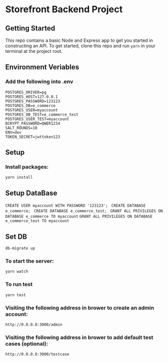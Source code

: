 # Storefront Backend Project

## Getting Started

This repo contains a basic Node and Express app to get you started in constructing an API. To get started, clone this repo and run `yarn` in your terminal at the project root.

## Environment Veriables
### Add the following into .env
```
POSTGRES_DRIVER=pg
POSTGRES_HOST=127.0.0.1
POSTGRES_PASSWORD=123123
POSTGRES_DB=e_commerce
POSTGRES_USER=myaccount
POSTGRES_DB_TEST=e_commerce_test
POSTGRES_USER_TEST=myaccount
BCRYPT_PASSWORD=QWER1234
SALT_ROUNDS=10
ENV=dev
TOKEN_SECRET=jwttoken123
```

## Setup
### Install packages: 
`yarn install`

## Setup DataBase
`CREATE USER myaccount WITH PASSWORD '123123'; `
`CREATE DATABASE e_commerce; `
`CREATE DATABASE e_commerce_test; `
`GRANT ALL PRIVILEGES ON DATABASE e_commerce TO myaccount`
`GRANT ALL PRIVILEGES ON DATABASE e_commerce_test TO myaccount`

## Set DB
`db-migrate up`

### To start the server: 
`yarn watch`

### To run test
`yarn test`

### Visiting the following address in brower to create an admin account: 
`http://0.0.0.0:3000/admin`

### Visiting the following address in brower to add default test cases (optional): 
`http://0.0.0.0:3000/testcase`